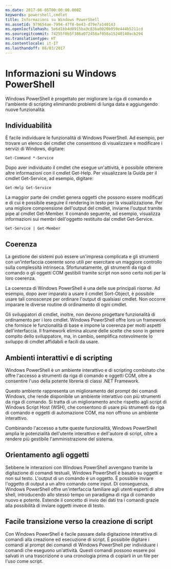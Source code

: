 ```yaml
---
ms.date: 2017-06-05T00:00:00.000Z
keywords: powershell,cmdlet
title: Informazioni su Windows PowerShell
ms.assetid: 979654ae-7994-47f8-be43-d79e7a140143
ms.openlocfilehash: 5e6d1bb4d8915ba3c83ba0020b959e444b5211cd
ms.sourcegitcommit: 74255f0b5f386a072458af058a15240140acb294
ms.translationtype: HT
ms.contentlocale: it-IT
ms.lasthandoff: 08/03/2017
---
```

# <a name="about-windows-powershell"></a>Informazioni su Windows PowerShell
Windows PowerShell è progettato per migliorare la riga di comando e l'ambiente di scripting eliminando problemi di lunga data e aggiungendo nuove funzionalità.

## <a name="discoverability"></a>Individuabilità
È facile individuare le funzionalità di Windows PowerShell. Ad esempio, per trovare un elenco dei cmdlet che consentono di visualizzare e modificare i servizi di Windows, digitare:

```
Get-Command *-Service
```

Dopo aver individuato il cmdlet che esegue un'attività, è possibile ottenere altre informazioni con il cmdlet Get-Help. Per visualizzare la Guida per il cmdlet Get-Service, ad esempio, digitare:

```
Get-Help Get-Service
```
La maggior parte dei cmdlet genera oggetti che possono essere modificati e di cui è possibile eseguire il rendering in testo per la visualizzazione. Per una migliore comprensione dell'output del cmdlet, inviarne l'output tramite pipe al cmdlet Get-Member. Il comando seguente, ad esempio, visualizza informazioni sui membri dell'oggetto restituito dal cmdlet Get-Service.

```
Get-Service | Get-Member
```

## <a name="consistency"></a>Coerenza
La gestione dei sistemi può essere un'impresa complicata e gli strumenti con un'interfaccia coerente sono utili per esercitare un maggiore controllo sulla complessità intrinseca. Sfortunatamente, gli strumenti da riga di comando o gli oggetti COM gestibili tramite script non sono certo noti per la loro coerenza.

La coerenza di Windows PowerShell è una delle sue principali risorse. Ad esempio, dopo aver imparato a usare il cmdlet Sort-Object, è possibile usare tali conoscenze per ordinare l'output di qualsiasi cmdlet. Non occorre imparare le diverse routine di ordinamento di ogni cmdlet.

Gli sviluppatori di cmdlet, inoltre, non devono progettare funzionalità di ordinamento per i loro cmdlet. Windows PowerShell offre loro un framework che fornisce le funzionalità di base e impone la coerenza per molti aspetti dell'interfaccia. Il framework elimina alcune delle scelte che sono in genere compito dello sviluppatore, ma, in cambio, semplifica notevolmente lo sviluppo di cmdlet affidabili e facili da usare.

## <a name="interactive-and-scripting-environments"></a>Ambienti interattivi e di scripting
Windows PowerShell è un ambiente interattivo e di scripting combinato che offre l'accesso a strumenti da riga di comando e oggetti COM, oltre a consentire l'uso della potente libreria di classi .NET Framework.

Questo ambiente rappresenta un miglioramento del prompt dei comandi Windows, che rende disponibile un ambiente interattivo con più strumenti da riga di comando. Si tratta di un miglioramento anche rispetto agli script di Windows Script Host (WSH), che consentono di usare più strumenti da riga di comando e oggetti di automazione COM, ma non offrono un ambiente interattivo.

Combinando l'accesso a tutte queste funzionalità, Windows PowerShell amplia le potenzialità dell'utente interattivo e dell'autore di script, oltre a rendere più gestibile l'amministrazione del sistema.

## <a name="object-orientation"></a>Orientamento agli oggetti
Sebbene le interazioni con Windows PowerShell avvengano tramite la digitazione di comandi testuali, Windows PowerShell è basato su oggetti e non sul testo. L'output di un comando è un oggetto. È possibile inviare l'oggetto di output a un altro comando come input. Di conseguenza, Windows PowerShell offre un'interfaccia familiare agli utenti esperti di altre shell, introducendo allo stesso tempo un paradigma di riga di comando nuovo e potente. Estende il concetto di invio dei dati tra i comandi grazie alla possibilità di inviare oggetti invece di testo.

## <a name="easy-transition-to-scripting"></a>Facile transizione verso la creazione di script
Con Windows PowerShell è facile passare dalla digitazione interattiva di comandi alla creazione ed esecuzione di script. È possibile digitare i comandi al prompt dei comandi di Windows PowerShell per individuare i comandi che eseguono un'attività. Questi comandi possono essere poi salvati in una trascrizione o una cronologia prima di copiarli in un file per l'uso come script.

